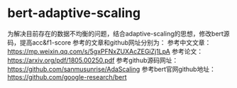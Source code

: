 # bert-adaptive-scaling
为解决目前存在的数据不均衡的问题，结合adaptive-scaling的思想，修改bert源码，提高acc&f1-score
参考的文章和github网址分别为：
参考中文文章：https://mp.weixin.qq.com/s/5gxPFNxZUXAcZEGiZj1LpA
参考论文：https://arxiv.org/pdf/1805.00250.pdf
参考github源码网址：https://github.com/sanmusunrise/AdaScaling
参考bert官网github地址：https://github.com/google-research/bert
